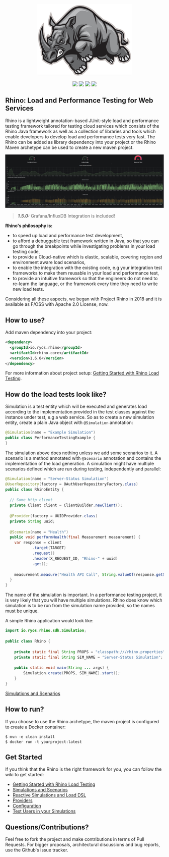 <p align="center">
  <img src="https://github.com/bagdemir/rhino/blob/master/rhino_works.png"  width="300"/>
</p>

<p align="center">
  <a href="https://gitter.im/ryos-io/Rhino"><img src="https://badges.gitter.im/ryos-io/Rhino.svg" border=0></a>
  <img src="https://travis-ci.org/ryos-io/Rhino.svg?branch=master" />
  <img src="https://img.shields.io/badge/rhino--sdk-1.6.0-%2371c247" />
  <img src="https://img.shields.io/badge/License-Apache%202.0-blue.svg" />
</p>

## Rhino: Load and Performance Testing for Web Services

Rhino is a lightweight annotation-based JUnit-style load and performance testing framework tailored 
for 
testing cloud services which consists of the Rhino Java framework as well as a collection of libraries
 and tools which enable developers to develop load and performance tests very fast. The Rhino can be 
 added as library dependency into your project or the Rhino Maven archetype can be used to create a new maven project. 
 
 <p align="center">
  <img src="https://github.com/bagdemir/rhino/blob/master/rhino_grafana.png"  width="882"/>
</p>

> **_1.5.0:_** Grafana/InfluxDB Integration is included!

**Rhino's philosophy is:**

* to speed up load and performance test development,
* to afford a debuggable test framework written in Java, so that you can go through the breakpoints while 
investigating problems in your load testing code, 
* to provide a Cloud-native which is elastic, scalable, covering region and environment aware load scenarios,
* to enable the integration with the existing code, e.g your integration test frameworks to 
make them reusable in your load and performance test,
* to provide an intuitive framework so that the engineers do not need to re-learn the language, or
the framework every time they need to write new load tests.

Considering all these aspects, we began with Project Rhino in 2018 and it is available as F/OSS  with Apache 2.0 License, now.

## How to use?

Add maven dependency into your project:

```xml
<dependency>
  <groupId>io.ryos.rhino</groupId>
  <artifactId>rhino-core</artifactId>
  <version>1.6.0</version>
</dependency>
```

For more information about project setup: [Getting Started with Rhino Load Testing](https://github.com/bagdemir/rhino/wiki/Getting-Started).

## How do the load tests look like?

Simulation is a test entity which will be executed and generates load according to the 
implementation provided in the test classes against the instance under test, e.g a web 
service. So as to create a new simulation entity, create a plain Java object with `@Simulation` 
annotation: 

```java
@Simulation(name = "Example Simulation")
public class PerformanceTestingExample {
}
```

The simulation above does nothing unless we add some scenarios to it. A scenario is a method 
annotated with `@Scenario` annotation and contains the implementation of the load generation. A simulation
might have multiple scenarios defined which are run during testing, independently and parallel:

```java
@Simulation(name = "Server-Status Simulation")
@UserRepository(factory = OAuthUserRepositoryFactory.class)
public class RhinoEntity {
  
  // Some http client
  private Client client = ClientBuilder.newClient();

  @Provider(factory = UUIDProvider.class)
  private String uuid;

  @Scenario(name = "Health")
  public void performHealth(final Measurement measurement) {
    var response = client
            .target(TARGET)
            .request()
            .header(X_REQUEST_ID, "Rhino-" + uuid)
            .get();

    measurement.measure("Health API Call", String.valueOf(response.getStatus()));
  }
}
```

The name of the simulation is important. In a performance testing project, it is very likely that 
you will have multiple simulations. Rhino does know which simulation is to be run from the 
simulation name provided, so the names must be unique. 

A simple Rhino application would look like:
```java
import io.ryos.rhino.sdk.Simulation;

public class Rhino {

    private static final String PROPS = "classpath:///rhino.properties";
    private static final String SIM_NAME = "Server-Status Simulation";

    public static void main(String ... args) {
        Simulation.create(PROPS, SIM_NAME).start();
    }
}
```

[Simulations and Scenarios](https://github.com/bagdemir/Rhino/wiki/Simulations-and-Scenarios)

## How to run? 

If you choose to use the Rhino archetype, the maven project is configured to create a Docker container:

```shell
$ mvn -e clean install
$ docker run -t yourproject:latest
```


## Get Started

If you think that the Rhino is the right framework for you, you can follow the wiki to get started:

* [Getting Started with Rhino Load Testing](https://github.com/bagdemir/rhino/wiki/Getting-Started)
* [Simulations and Scenarios](https://github.com/bagdemir/Rhino/wiki/Simulations-and-Scenarios)
* [Reactive Simulations and Load DSL](https://github.com/ryos-io/Rhino/wiki/Reactive-Tests-and-Load-DSL)
* [Providers](https://github.com/bagdemir/rhino/wiki/Providers)
* [Configuration](https://github.com/bagdemir/rhino/wiki/Configuration)
* [Test Users in your Simulations](https://github.com/bagdemir/rhino/wiki/Testing-with-Users)

Questions/Contributions?
---

Feel free to fork the project and make contributions in terms of Pull Requests. For bigger 
proposals, architectural discussions and bug reports, use the Github's issue tracker.
